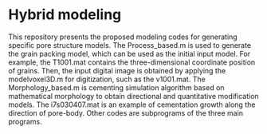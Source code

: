 # Hybrid modeling
This repository presents the proposed modeling codes for generating specific pore structure models. 
The Process_based.m is used to generate the grain packing model, which can be used as the initial input model. 
For example, the T1001.mat contains the three-dimensional coordinate position of grains. 
Then, the input digital image is obtained by applying the modelvoxel3D.m for digitization, such as the v1001.mat. 
The Morphology_based.m is cementing simulation algorithm based on mathematical morphology to obtain directional and quantitative modification models. 
The i7s030407.mat is an example of cementation growth along the direction of pore-body. 
Other codes are subprograms of the three main programs.
